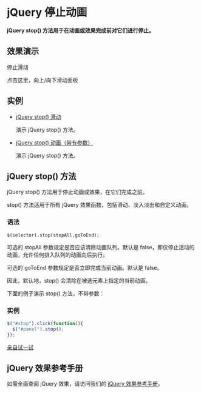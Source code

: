 # jQuery 停止动画



**jQuery stop() 方法用于在动画或效果完成前对它们进行停止。**

## 效果演示

停止滑动

点击这里，向上/向下滑动面板

## 实例

- [jQuery stop() 滑动](https://www.w3school.com.cn/tiy/t.asp?f=jquery_stop_slide)

  演示 jQuery stop() 方法。

- [jQuery stop() 动画（带有参数）](https://www.w3school.com.cn/tiy/t.asp?f=jquery_stop_params)

  演示 jQuery stop() 方法。

## jQuery stop() 方法

jQuery stop() 方法用于停止动画或效果，在它们完成之前。

stop() 方法适用于所有 jQuery 效果函数，包括滑动、淡入淡出和自定义动画。

### 语法

```
$(selector).stop(stopAll,goToEnd);
```

可选的 stopAll 参数规定是否应该清除动画队列。默认是 false，即仅停止活动的动画，允许任何排入队列的动画向后执行。

可选的 goToEnd 参数规定是否立即完成当前动画。默认是 false。

因此，默认地，stop() 会清除在被选元素上指定的当前动画。

下面的例子演示 stop() 方法，不带参数：

### 实例

```js
$("#stop").click(function(){
  $("#panel").stop();
});
```

[亲自试一试](https://www.w3school.com.cn/tiy/t.asp?f=jquery_stop_slide)

## jQuery 效果参考手册

如需全面查阅 jQuery 效果，请访问我们的 [jQuery 效果参考手册](https://www.w3school.com.cn/jquery/jquery_ref_effects.asp)。